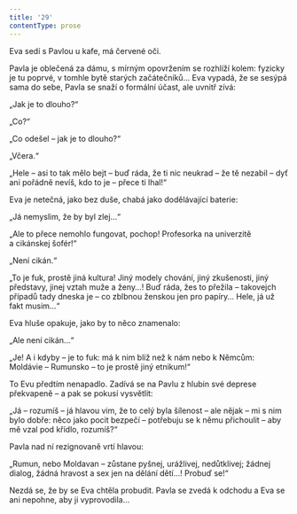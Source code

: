 ```yaml
---
title: '29'
contentType: prose
---
```


<section>

Eva sedí s Pavlou u kafe, má červené oči.

Pavla je oblečená za dámu, s mírným opovržením se rozhlíží kolem: fyzicky je tu poprvé, v tomhle bytě starých začátečníků… Eva vypadá, že se sesýpá sama do sebe, Pavla se snaží o formální účast, ale uvnitř zívá:

„Jak je to dlouho?“

„Co?“

„Co odešel – jak je to dlouho?“

„Včera.“

„Hele – asi to tak mělo bejt – buď ráda, že ti nic neukrad – že tě nezabil – dyť ani pořádně nevíš, kdo to je – přece ti lhal!“

Eva je netečná, jako bez duše, chabá jako dodělávající baterie:

„Já nemyslim, že by byl zlej…“

„Ale to přece nemohlo fungovat, pochop! Profesorka na univerzitě a cikánskej šofér!“

„Není cikán.“

„To je fuk, prostě jiná kultura! Jiný modely chování, jiný zkušenosti, jiný představy, jinej vztah muže a ženy…! Buď ráda, žes to přežila – takovejch případů tady dneska je – co zblbnou ženskou jen pro papíry… Hele, já už fakt musim…“

Eva hluše opakuje, jako by to něco znamenalo:

„Ale není cikán…“

„Je! A i kdyby – je to fuk: má k nim blíž než k nám nebo k Němcům: Moldávie – Rumunsko – to je prostě jiný etnikum!“

To Evu předtím nenapadlo. Zadívá se na Pavlu z hlubin své deprese překvapeně – a pak se pokusí vysvětlit:

„Já – rozumíš – já hlavou vim, že to celý byla šílenost – ale nějak – mi s nim bylo dobře: něco jako pocit bezpečí – potřebuju se k němu přichoulit – aby mě vzal pod křídlo, rozumíš?“

Pavla nad ní rezignovaně vrtí hlavou:

„Rumun, nebo Moldavan – zůstane pyšnej, urážlivej, nedůtklivej; žádnej dialog, žádná hravost a sex jen na dělání dětí…! Probuď se!“

Nezdá se, že by se Eva chtěla probudit. Pavla se zvedá k odchodu a Eva se ani nepohne, aby ji vyprovodila…

</section>
